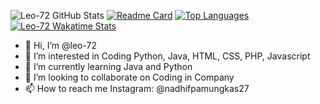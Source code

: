 ![Leo-72 GitHub Stats](https://github-readme-stats.vercel.app/api?username=leo-72&show_icons=true&theme=dracula)
[![Readme Card](https://github-readme-stats.vercel.app/api/pin/?username=leo-72&repo=github-readme-stats)](https://github.com/anuraghazra/github-readme-stats)
[![Top Languages](https://github-readme-stats.vercel.app/api/top-langs/?username=leo-72&layout=compact)](https://github.com/anuraghazra/github-readme-stats)
[![Leo-72 Wakatime Stats](https://github-readme-stats.vercel.app/api/wakatime?username=willianrod)](https://github.com/anuraghazra/github-readme-stats)


- 👋 Hi, I’m @leo-72
- 👀 I’m interested in Coding Python, Java, HTML, CSS, PHP, Javascript
- 🌱 I’m currently learning Java and Python
- 💞️ I’m looking to collaborate on Coding in Company
- 📫 How to reach me Instagram: @nadhifpamungkas27
